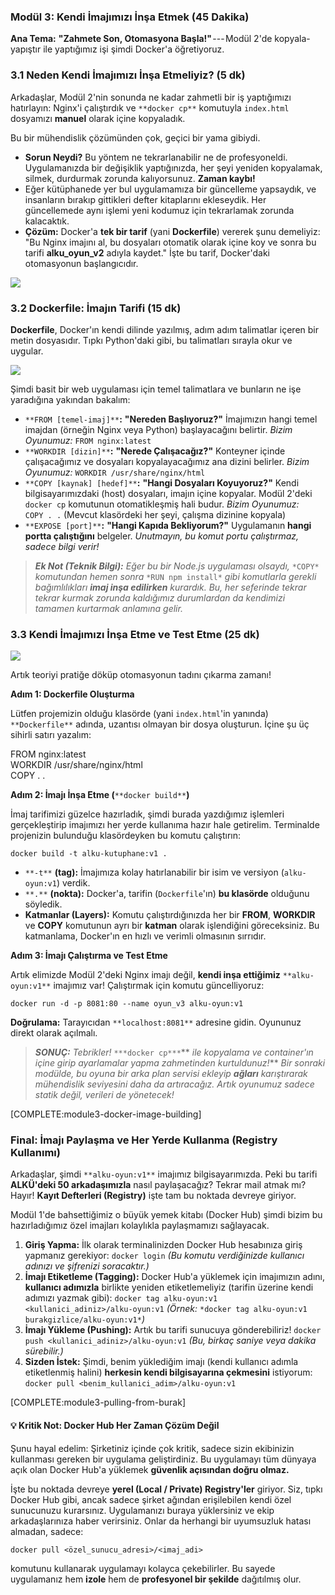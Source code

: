 ### Modül 3: Kendi İmajımızı İnşa Etmek (45 Dakika)

**Ana Tema:** **"Zahmete Son, Otomasyona Başla!"** --- Modül 2'de kopyala-yapıştır ile yaptığımız işi şimdi Docker'a öğretiyoruz.

### 3.1 Neden Kendi İmajımızı İnşa Etmeliyiz? (5 dk)

Arkadaşlar, Modül 2'nin sonunda ne kadar zahmetli bir iş yaptığımızı hatırlayın: Nginx'i çalıştırdık ve `**docker cp**` komutuyla `index.html` dosyamızı **manuel** olarak içine kopyaladık.

Bu bir mühendislik çözümünden çok, geçici bir yama gibiydi.

-   **Sorun Neydi?** Bu yöntem ne tekrarlanabilir ne de profesyoneldi. Uygulamanızda bir değişiklik yaptığınızda, her şeyi yeniden kopyalamak, silmek, durdurmak zorunda kalıyorsunuz. **Zaman kaybı!**
-   Eğer kütüphanede yer bul uygulamamıza bir güncelleme yapsaydık, ve insanların bırakıp gittikleri defter kitaplarını ekleseydik. Her güncellemede aynı işlemi yeni kodumuz için tekrarlamak zorunda kalacaktık.
-   **Çözüm:** Docker'a **tek bir tarif** (yani **Dockerfile**) vererek şunu demeliyiz: "Bu Nginx imajını al, bu dosyaları otomatik olarak içine koy ve sonra bu tarifi **alku_oyun_v2** adıyla kaydet." İşte bu tarif, Docker'daki otomasyonun başlangıcıdır.

![](https://cdn-images-1.medium.com/max/979/1*4l41dki42QzjF4vLPUAtSQ.png)

### 3.2 Dockerfile: İmajın Tarifi (15 dk)

**Dockerfile**, Docker'ın kendi dilinde yazılmış, adım adım talimatlar içeren bir metin dosyasıdır. Tıpkı Python'daki gibi, bu talimatları sırayla okur ve uygular.

![](https://cdn-images-1.medium.com/max/979/1*9004Txf8Qyys3ODgGph2ig.png)

Şimdi basit bir web uygulaması için temel talimatlara ve bunların ne işe yaradığına yakından bakalım:

-   `**FROM [temel-imaj]**`**:** **"Nereden Başlıyoruz?"** İmajımızın hangi temel imajdan (örneğin Nginx veya Python) başlayacağını belirtir. *Bizim Oyunumuz:* `FROM nginx:latest`
-   `**WORKDIR [dizin]**`**:** **"Nerede Çalışacağız?"** Konteyner içinde çalışacağımız ve dosyaları kopyalayacağımız ana dizini belirler. *Bizim Oyunumuz:* `WORKDIR /usr/share/nginx/html`
-   `**COPY [kaynak] [hedef]**`**:** **"Hangi Dosyaları Koyuyoruz?"** Kendi bilgisayarımızdaki (host) dosyaları, imajın içine kopyalar. Modül 2'deki `docker cp` komutunun otomatikleşmiş hali budur. *Bizim Oyunumuz:* `COPY . .` (Mevcut klasördeki her şeyi, çalışma dizinine kopyala)
-   `**EXPOSE [port]**`**:** **"Hangi Kapıda Bekliyorum?"** Uygulamanın **hangi portta çalıştığını** belgeler. *Unutmayın, bu komut portu çalıştırmaz, sadece bilgi verir!*

> ***Ek Not (Teknik Bilgi):*** *Eğer bu bir Node.js uygulaması olsaydı,* `*COPY*` *komutundan hemen sonra* `*RUN npm install*` *gibi komutlarla gerekli bağımlılıkları* ***imaj inşa edilirken*** *kurardık. Bu, her seferinde tekrar tekrar kurmak zorunda kaldığımız durumlardan da kendimizi tamamen kurtarmak anlamına gelir.*

### 3.3 Kendi İmajımızı İnşa Etme ve Test Etme (25 dk)

![](https://cdn-images-1.medium.com/max/979/1*yaDpugXY7T5zvCEmBnaZSw.png)

Artık teoriyi pratiğe döküp otomasyonun tadını çıkarma zamanı!

**Adım 1: Dockerfile Oluşturma**

Lütfen projemizin olduğu klasörde (yani `index.html`'in yanında) `**Dockerfile**` adında, uzantısı olmayan bir dosya oluşturun. İçine şu üç sihirli satırı yazalım:

FROM nginx:latest\
WORKDIR /usr/share/nginx/html\
COPY . .

**Adım 2: İmajı İnşa Etme (**`**docker build**`**)**

İmaj tarifimizi güzelce hazırladık, şimdi burada yazdığımız işlemleri gerçekleştirip imajımızı her yerde kullanıma hazır hale getirelim. Terminalde projenizin bulunduğu klasördeyken bu komutu çalıştırın:

`docker build -t alku-kutuphane:v1 .`

-   `**-t**` **(tag):** İmajımıza kolay hatırlanabilir bir isim ve versiyon (`alku-oyun:v1`) verdik.
-   `**.**` **(nokta):** Docker'a, tarifin (`Dockerfile`'ın) **bu klasörde** olduğunu söyledik.
-   **Katmanlar (Layers):** Komutu çalıştırdığınızda her bir **FROM**, **WORKDIR** ve **COPY** komutunun ayrı bir **katman** olarak işlendiğini göreceksiniz. Bu katmanlama, Docker'ın en hızlı ve verimli olmasının sırrıdır.

**Adım 3: İmajı Çalıştırma ve Test Etme**

Artık elimizde Modül 2'deki Nginx imajı değil, **kendi inşa ettiğimiz** `**alku-oyun:v1**` imajımız var! Çalıştırmak için komutu güncelliyoruz:

`docker run -d -p 8081:80 --name oyun_v3 alku-oyun:v1`

**Doğrulama:** Tarayıcıdan `**localhost:8081**` adresine gidin. Oyununuz direkt olarak açılmalı.

> ***SONUÇ:*** *Tebrikler!* `***docker cp***`** *ile kopyalama ve container'ın içine girip ayarlamalar yapma zahmetinden kurtuldunuz!*** *Bir sonraki modülde, bu oyuna bir arka plan servisi ekleyip* ***ağları*** *karıştırarak mühendislik seviyesini daha da artıracağız. Artık oyunumuz sadece statik değil, verileri de yönetecek!*

[COMPLETE:module3-docker-image-building]

### Final: İmajı Paylaşma ve Her Yerde Kullanma (Registry Kullanımı)

Arkadaşlar, şimdi `**alku-oyun:v1**` imajımız bilgisayarımızda. Peki bu tarifi **ALKÜ'deki 50 arkadaşımızla** nasıl paylaşacağız? Tekrar mail atmak mı? Hayır! **Kayıt Defterleri (Registry)** işte tam bu noktada devreye giriyor.

Modül 1'de bahsettiğimiz o büyük yemek kitabı (Docker Hub) şimdi bizim bu hazırladığımız özel imajları kolaylıkla paylaşmamızı sağlayacak.

1.  **Giriş Yapma:** İlk olarak terminalinizden Docker Hub hesabınıza giriş yapmanız gerekiyor: `docker login` *(Bu komutu verdiğinizde kullanıcı adınızı ve şifrenizi soracaktır.)*
2.  **İmajı Etiketleme (Tagging):** Docker Hub'a yüklemek için imajımızın adını, **kullanıcı adımızla** birlikte yeniden etiketlemeliyiz (tarifin üzerine kendi adımızı yazmak gibi): `docker tag alku-oyun:v1 <kullanici_adiniz>/alku-oyun:v1` *(Örnek:* `*docker tag alku-oyun:v1 burakgizlice/alku-oyun:v1*`*)*
3.  **İmajı Yükleme (Pushing):** Artık bu tarifi sunucuya gönderebiliriz! `docker push <kullanici_adiniz>/alku-oyun:v1` *(Bu, birkaç saniye veya dakika sürebilir.)*
4.  **Sizden İstek:** Şimdi, benim yüklediğim imajı (kendi kullanıcı adımla etiketlenmiş halini) **herkesin kendi bilgisayarına çekmesini** istiyorum: `docker pull <benim_kullanici_adim>/alku-oyun:v1`

[COMPLETE:module3-pulling-from-burak]

#### 💡 Kritik Not: Docker Hub Her Zaman Çözüm Değil

Şunu hayal edelim: Şirketiniz içinde çok kritik, sadece sizin ekibinizin kullanması gereken bir uygulama geliştirdiniz. Bu uygulamayı tüm dünyaya açık olan Docker Hub'a yüklemek **güvenlik açısından doğru olmaz.**

İşte bu noktada devreye **yerel (Local / Private) Registry'ler** giriyor. Siz, tıpkı Docker Hub gibi, ancak sadece şirket ağından erişilebilen kendi özel sunucunuzu kurarsınız. Uygulamanızı buraya yüklersiniz ve ekip arkadaşlarınıza haber verirsiniz. Onlar da herhangi bir uyumsuzluk hatası almadan, sadece:

`docker pull <özel_sunucu_adresi>/<imaj_adi>`

komutunu kullanarak uygulamayı kolayca çekebilirler. Bu sayede uygulamanız hem **izole** hem de **profesyonel bir şekilde** dağıtılmış olur.
